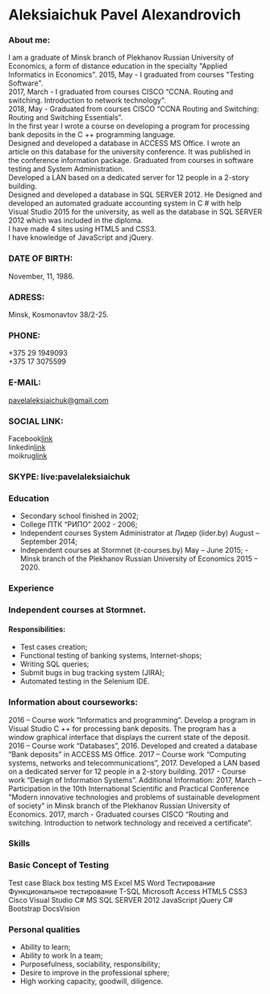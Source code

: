 # Aleksiaichuk Pavel Alexandrovich</br>
### About me:</br>
I am a graduate of Minsk branch of Plekhanov Russian University of Economics, a form of distance education in the specialty "Applied Informatics in Economics".
2015, May - I graduated from courses "Testing Software".</br>
2017, March - I graduated from courses CISCO “CCNA. Routing and switching. Introduction to network technology".</br>
2018, May - Graduated from courses CISCO “CCNA Routing and Switching: Routing and Switching Essentials”.</br>
In the first year I wrote a course on developing a program for processing bank deposits in the C ++ programming language.</br>
Designed and developed a database in ACCESS MS Office. I wrote an article on this database for the university conference. It was published in the conference information package.
Graduated from courses in software testing and System Administration.</br>
Developed a LAN based on a dedicated server for 12 people in a 2-story building.</br>
Designed and developed a database in SQL SERVER 2012. He Designed and developed an automated graduate accounting system in C # with help Visual Studio 2015 for the university, as well as the database in SQL SERVER 2012 which was included in the diploma.</br>
I have made 4 sites using HTML5 and CSS3.</br>
I have knowledge of JavaScript and jQuery.</br>

### DATE OF BIRTH:
November, 11, 1986.

### ADRESS:
Minsk, Kosmonavtov 38/2-25.

### PHONE:
+375 29 1949093</br>
+375 17 3075599

### E-MAIL:
pavelaleksiaichuk@gmail.com

### SOCIAL LINK:
Facebook[link](https://www.facebook.com/profile.php?id=100002657816837)</br>
linkedin[link](https://www.linkedin.com/pub/pavel-aleksiaichuk/100/6a2/a25)</br>
moikrug[link](https://moikrug.ru/pavelaleksiaichuk)

### SKYPE: live:pavelaleksiaichuk

### Education
- Secondary school finished in 2002;
- College ПТК “РИПО” 2002 - 2006;
- Independent courses System Administrator at Лидер (lider.by) August – September 2014;
- Independent courses at Stormnet (it-courses.by) May – June 2015; - Minsk branch of the Plekhanov Russian University of Economics 2015 – 2020.
### Experience
### Independent courses at Stormnet.
#### Responsibilities:
  - Test cases creation;
  - Functional testing of banking systems, Internet-shops;
  - Writing SQL queries;
  - Submit bugs in bug tracking system (JIRA);
  - Automated testing in the Selenium IDE.
  
### Information about courseworks:
  2016 – Course work “Informatics and programming”. Develop a program in Visual Studio C ++ for processing bank deposits. The program has a window graphical interface that displays the current state of the deposit.
  2016 – Course work “Databases”, 2016. Developed and created a database “Bank deposits” in ACCESS MS Office.
  2017 – Course work “Computing systems, networks and telecommunications”, 2017. Developed a LAN based on a dedicated server for 12 people in a 2-story building. 2017 - Course work “Design of Information Systems”.
  Additional Information:
  2017, March – Participation in the 10th International Scientific and Practical Conference "Modern innovative technologies and problems of sustainable development of society" in Minsk branch of the Plekhanov Russian University of Economics.
  2017, march - Graduated courses CISCO “Routing and switching. Introduction to network technology and received a certificate”.
  
  ### Skills
### Basic Concept of Testing
Test case
Black box testing
MS Excel
MS Word
Тестирование
Функциональное тестирование
T-SQL
Microsoft Access
HTML5
CSS3
Cisco
Visual Studio C#
MS SQL SERVER 2012
JavaScript
jQuery
C#
Bootstrap
DocsVision

### Personal qualities
- Ability to learn;
- Ability to work In a team;
- Purposefulness, sociability, responsibility;
- Desire to improve in the professional sphere;
- High working capacity, goodwill, diligence.
  
